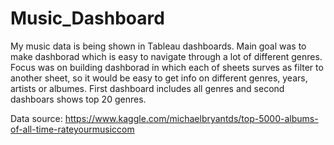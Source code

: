 # Music_Dashboard
My music data is being shown in Tableau dashboards. Main goal was to make dashborad which is easy to navigate through a lot of different genres.
Focus was on building dashborad in which each of sheets surves as filter to another sheet, so it would be easy to get info on different genres, years, artists or albumes.
First dashboard includes all genres and second dashboars shows top 20 genres.

Data source:
https://www.kaggle.com/michaelbryantds/top-5000-albums-of-all-time-rateyourmusiccom
